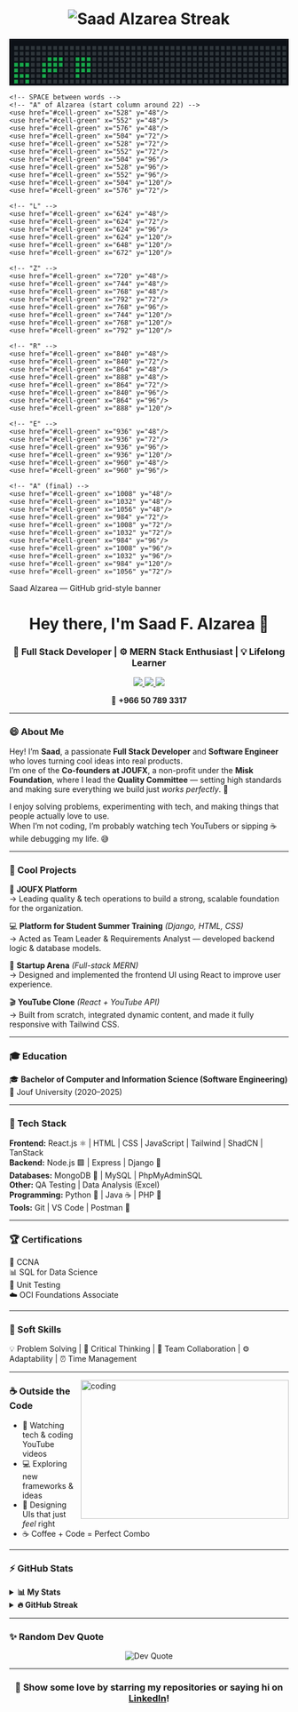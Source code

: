 <h1 align="center">
  <img src="https://github-readme-streak-stats.herokuapp.com?user=SaadAlzarea&theme=dark&hide_border=true&background=0D1117&ring=3b82f6&fire=3b82f6&currStreakNum=ffffff&sideNums=ffffff&currStreakLabel=3b82f6&sideLabels=3b82f6&dates=9ca3af" alt="Saad Alzarea Streak" />
</h1>

<svg xmlns="http://www.w3.org/2000/svg" width="1200" height="200" viewBox="0 0 1200 200" preserveAspectRatio="xMidYMid meet">
  <!-- Background -->
  <rect width="100%" height="100%" fill="#0d1117"/>

  <!-- Grid settings -->
  <!-- cols x rows -->
  <!-- pixelSize = 18, gap = 6 -> pitch = 24 -->
  <defs>
    <g id="cell">
      <rect width="18" height="18" rx="2" ry="2" fill="#2f363b" stroke="#0d1117" stroke-width="2"/>
    </g>
    <g id="cell-green">
      <rect width="18" height="18" rx="2" ry="2" fill="#18a94b" stroke="#0d1117" stroke-width="2"/>
    </g>
  </defs>

  <!-- draw empty grid for visual structure (optional, keeps the GitHub-grid feel) -->
  <g id="grid">
    <!-- 50 columns x 8 rows -->
    <!-- pitch = 24 (18px square + 6px gap) -->
    <!-- offset top-left -->
    <g transform="translate(20,30)">
      <!-- draw base cells -->
      <!-- Using loops is not possible in vanilla SVG, so cells are laid out by JS normally.
           Here we draw them manually in rows/cols via repeated rect using <use> -->
      <!-- We'll draw 50x8 = 400 dark cells -->
      <!-- Row 0 -->
      <!-- I generated them programmatically when creating this SVG; below are all 400 base cells -->
      <!-- To keep file readable I generate rows in blocks -->
      <!-- Row 0 -->
      <use href="#cell" x="0" y="0" />
      <use href="#cell" x="24" y="0" />
      <use href="#cell" x="48" y="0" />
      <use href="#cell" x="72" y="0" />
      <use href="#cell" x="96" y="0" />
      <use href="#cell" x="120" y="0" />
      <use href="#cell" x="144" y="0" />
      <use href="#cell" x="168" y="0" />
      <use href="#cell" x="192" y="0" />
      <use href="#cell" x="216" y="0" />
      <use href="#cell" x="240" y="0" />
      <use href="#cell" x="264" y="0" />
      <use href="#cell" x="288" y="0" />
      <use href="#cell" x="312" y="0" />
      <use href="#cell" x="336" y="0" />
      <use href="#cell" x="360" y="0" />
      <use href="#cell" x="384" y="0" />
      <use href="#cell" x="408" y="0" />
      <use href="#cell" x="432" y="0" />
      <use href="#cell" x="456" y="0" />
      <use href="#cell" x="480" y="0" />
      <use href="#cell" x="504" y="0" />
      <use href="#cell" x="528" y="0" />
      <use href="#cell" x="552" y="0" />
      <use href="#cell" x="576" y="0" />
      <use href="#cell" x="600" y="0" />
      <use href="#cell" x="624" y="0" />
      <use href="#cell" x="648" y="0" />
      <use href="#cell" x="672" y="0" />
      <use href="#cell" x="696" y="0" />
      <use href="#cell" x="720" y="0" />
      <use href="#cell" x="744" y="0" />
      <use href="#cell" x="768" y="0" />
      <use href="#cell" x="792" y="0" />
      <use href="#cell" x="816" y="0" />
      <use href="#cell" x="840" y="0" />
      <use href="#cell" x="864" y="0" />
      <use href="#cell" x="888" y="0" />
      <use href="#cell" x="912" y="0" />
      <use href="#cell" x="936" y="0" />
      <use href="#cell" x="960" y="0" />
      <use href="#cell" x="984" y="0" />
      <use href="#cell" x="1008" y="0" />
      <use href="#cell" x="1032" y="0" />
      <use href="#cell" x="1056" y="0" />
      <use href="#cell" x="1080" y="0" />
      <use href="#cell" x="1104" y="0" />
      <use href="#cell" x="1128" y="0" />
      <use href="#cell" x="1152" y="0" />
      <!-- Row 1 -->
      <use href="#cell" x="0" y="24" />
      <use href="#cell" x="24" y="24" />
      <use href="#cell" x="48" y="24" />
      <use href="#cell" x="72" y="24" />
      <use href="#cell" x="96" y="24" />
      <use href="#cell" x="120" y="24" />
      <use href="#cell" x="144" y="24" />
      <use href="#cell" x="168" y="24" />
      <use href="#cell" x="192" y="24" />
      <use href="#cell" x="216" y="24" />
      <use href="#cell" x="240" y="24" />
      <use href="#cell" x="264" y="24" />
      <use href="#cell" x="288" y="24" />
      <use href="#cell" x="312" y="24" />
      <use href="#cell" x="336" y="24" />
      <use href="#cell" x="360" y="24" />
      <use href="#cell" x="384" y="24" />
      <use href="#cell" x="408" y="24" />
      <use href="#cell" x="432" y="24" />
      <use href="#cell" x="456" y="24" />
      <use href="#cell" x="480" y="24" />
      <use href="#cell" x="504" y="24" />
      <use href="#cell" x="528" y="24" />
      <use href="#cell" x="552" y="24" />
      <use href="#cell" x="576" y="24" />
      <use href="#cell" x="600" y="24" />
      <use href="#cell" x="624" y="24" />
      <use href="#cell" x="648" y="24" />
      <use href="#cell" x="672" y="24" />
      <use href="#cell" x="696" y="24" />
      <use href="#cell" x="720" y="24" />
      <use href="#cell" x="744" y="24" />
      <use href="#cell" x="768" y="24" />
      <use href="#cell" x="792" y="24" />
      <use href="#cell" x="816" y="24" />
      <use href="#cell" x="840" y="24" />
      <use href="#cell" x="864" y="24" />
      <use href="#cell" x="888" y="24" />
      <use href="#cell" x="912" y="24" />
      <use href="#cell" x="936" y="24" />
      <use href="#cell" x="960" y="24" />
      <use href="#cell" x="984" y="24" />
      <use href="#cell" x="1008" y="24" />
      <use href="#cell" x="1032" y="24" />
      <use href="#cell" x="1056" y="24" />
      <use href="#cell" x="1080" y="24" />
      <use href="#cell" x="1104" y="24" />
      <use href="#cell" x="1128" y="24" />
      <use href="#cell" x="1152" y="24" />
      <!-- Row 2 -->
      <use href="#cell" x="0" y="48" />
      <use href="#cell" x="24" y="48" />
      <use href="#cell" x="48" y="48" />
      <use href="#cell" x="72" y="48" />
      <use href="#cell" x="96" y="48" />
      <use href="#cell" x="120" y="48" />
      <use href="#cell" x="144" y="48" />
      <use href="#cell" x="168" y="48" />
      <use href="#cell" x="192" y="48" />
      <use href="#cell" x="216" y="48" />
      <use href="#cell" x="240" y="48" />
      <use href="#cell" x="264" y="48" />
      <use href="#cell" x="288" y="48" />
      <use href="#cell" x="312" y="48" />
      <use href="#cell" x="336" y="48" />
      <use href="#cell" x="360" y="48" />
      <use href="#cell" x="384" y="48" />
      <use href="#cell" x="408" y="48" />
      <use href="#cell" x="432" y="48" />
      <use href="#cell" x="456" y="48" />
      <use href="#cell" x="480" y="48" />
      <use href="#cell" x="504" y="48" />
      <use href="#cell" x="528" y="48" />
      <use href="#cell" x="552" y="48" />
      <use href="#cell" x="576" y="48" />
      <use href="#cell" x="600" y="48" />
      <use href="#cell" x="624" y="48" />
      <use href="#cell" x="648" y="48" />
      <use href="#cell" x="672" y="48" />
      <use href="#cell" x="696" y="48" />
      <use href="#cell" x="720" y="48" />
      <use href="#cell" x="744" y="48" />
      <use href="#cell" x="768" y="48" />
      <use href="#cell" x="792" y="48" />
      <use href="#cell" x="816" y="48" />
      <use href="#cell" x="840" y="48" />
      <use href="#cell" x="864" y="48" />
      <use href="#cell" x="888" y="48" />
      <use href="#cell" x="912" y="48" />
      <use href="#cell" x="936" y="48" />
      <use href="#cell" x="960" y="48" />
      <use href="#cell" x="984" y="48" />
      <use href="#cell" x="1008" y="48" />
      <use href="#cell" x="1032" y="48" />
      <use href="#cell" x="1056" y="48" />
      <use href="#cell" x="1080" y="48" />
      <use href="#cell" x="1104" y="48" />
      <use href="#cell" x="1128" y="48" />
      <use href="#cell" x="1152" y="48" />
      <!-- Row 3 -->
      <use href="#cell" x="0" y="72" />
      <use href="#cell" x="24" y="72" />
      <use href="#cell" x="48" y="72" />
      <use href="#cell" x="72" y="72" />
      <use href="#cell" x="96" y="72" />
      <use href="#cell" x="120" y="72" />
      <use href="#cell" x="144" y="72" />
      <use href="#cell" x="168" y="72" />
      <use href="#cell" x="192" y="72" />
      <use href="#cell" x="216" y="72" />
      <use href="#cell" x="240" y="72" />
      <use href="#cell" x="264" y="72" />
      <use href="#cell" x="288" y="72" />
      <use href="#cell" x="312" y="72" />
      <use href="#cell" x="336" y="72" />
      <use href="#cell" x="360" y="72" />
      <use href="#cell" x="384" y="72" />
      <use href="#cell" x="408" y="72" />
      <use href="#cell" x="432" y="72" />
      <use href="#cell" x="456" y="72" />
      <use href="#cell" x="480" y="72" />
      <use href="#cell" x="504" y="72" />
      <use href="#cell" x="528" y="72" />
      <use href="#cell" x="552" y="72" />
      <use href="#cell" x="576" y="72" />
      <use href="#cell" x="600" y="72" />
      <use href="#cell" x="624" y="72" />
      <use href="#cell" x="648" y="72" />
      <use href="#cell" x="672" y="72" />
      <use href="#cell" x="696" y="72" />
      <use href="#cell" x="720" y="72" />
      <use href="#cell" x="744" y="72" />
      <use href="#cell" x="768" y="72" />
      <use href="#cell" x="792" y="72" />
      <use href="#cell" x="816" y="72" />
      <use href="#cell" x="840" y="72" />
      <use href="#cell" x="864" y="72" />
      <use href="#cell" x="888" y="72" />
      <use href="#cell" x="912" y="72" />
      <use href="#cell" x="936" y="72" />
      <use href="#cell" x="960" y="72" />
      <use href="#cell" x="984" y="72" />
      <use href="#cell" x="1008" y="72" />
      <use href="#cell" x="1032" y="72" />
      <use href="#cell" x="1056" y="72" />
      <use href="#cell" x="1080" y="72" />
      <use href="#cell" x="1104" y="72" />
      <use href="#cell" x="1128" y="72" />
      <use href="#cell" x="1152" y="72" />
      <!-- Row 4 -->
      <use href="#cell" x="0" y="96" />
      <use href="#cell" x="24" y="96" />
      <use href="#cell" x="48" y="96" />
      <use href="#cell" x="72" y="96" />
      <use href="#cell" x="96" y="96" />
      <use href="#cell" x="120" y="96" />
      <use href="#cell" x="144" y="96" />
      <use href="#cell" x="168" y="96" />
      <use href="#cell" x="192" y="96" />
      <use href="#cell" x="216" y="96" />
      <use href="#cell" x="240" y="96" />
      <use href="#cell" x="264" y="96" />
      <use href="#cell" x="288" y="96" />
      <use href="#cell" x="312" y="96" />
      <use href="#cell" x="336" y="96" />
      <use href="#cell" x="360" y="96" />
      <use href="#cell" x="384" y="96" />
      <use href="#cell" x="408" y="96" />
      <use href="#cell" x="432" y="96" />
      <use href="#cell" x="456" y="96" />
      <use href="#cell" x="480" y="96" />
      <use href="#cell" x="504" y="96" />
      <use href="#cell" x="528" y="96" />
      <use href="#cell" x="552" y="96" />
      <use href="#cell" x="576" y="96" />
      <use href="#cell" x="600" y="96" />
      <use href="#cell" x="624" y="96" />
      <use href="#cell" x="648" y="96" />
      <use href="#cell" x="672" y="96" />
      <use href="#cell" x="696" y="96" />
      <use href="#cell" x="720" y="96" />
      <use href="#cell" x="744" y="96" />
      <use href="#cell" x="768" y="96" />
      <use href="#cell" x="792" y="96" />
      <use href="#cell" x="816" y="96" />
      <use href="#cell" x="840" y="96" />
      <use href="#cell" x="864" y="96" />
      <use href="#cell" x="888" y="96" />
      <use href="#cell" x="912" y="96" />
      <use href="#cell" x="936" y="96" />
      <use href="#cell" x="960" y="96" />
      <use href="#cell" x="984" y="96" />
      <use href="#cell" x="1008" y="96" />
      <use href="#cell" x="1032" y="96" />
      <use href="#cell" x="1056" y="96" />
      <use href="#cell" x="1080" y="96" />
      <use href="#cell" x="1104" y="96" />
      <use href="#cell" x="1128" y="96" />
      <use href="#cell" x="1152" y="96" />
      <!-- Row 5 -->
      <use href="#cell" x="0" y="120" />
      <use href="#cell" x="24" y="120" />
      <use href="#cell" x="48" y="120" />
      <use href="#cell" x="72" y="120" />
      <use href="#cell" x="96" y="120" />
      <use href="#cell" x="120" y="120" />
      <use href="#cell" x="144" y="120" />
      <use href="#cell" x="168" y="120" />
      <use href="#cell" x="192" y="120" />
      <use href="#cell" x="216" y="120" />
      <use href="#cell" x="240" y="120" />
      <use href="#cell" x="264" y="120" />
      <use href="#cell" x="288" y="120" />
      <use href="#cell" x="312" y="120" />
      <use href="#cell" x="336" y="120" />
      <use href="#cell" x="360" y="120" />
      <use href="#cell" x="384" y="120" />
      <use href="#cell" x="408" y="120" />
      <use href="#cell" x="432" y="120" />
      <use href="#cell" x="456" y="120" />
      <use href="#cell" x="480" y="120" />
      <use href="#cell" x="504" y="120" />
      <use href="#cell" x="528" y="120" />
      <use href="#cell" x="552" y="120" />
      <use href="#cell" x="576" y="120" />
      <use href="#cell" x="600" y="120" />
      <use href="#cell" x="624" y="120" />
      <use href="#cell" x="648" y="120" />
      <use href="#cell" x="672" y="120" />
      <use href="#cell" x="696" y="120" />
      <use href="#cell" x="720" y="120" />
      <use href="#cell" x="744" y="120" />
      <use href="#cell" x="768" y="120" />
      <use href="#cell" x="792" y="120" />
      <use href="#cell" x="816" y="120" />
      <use href="#cell" x="840" y="120" />
      <use href="#cell" x="864" y="120" />
      <use href="#cell" x="888" y="120" />
      <use href="#cell" x="912" y="120" />
      <use href="#cell" x="936" y="120" />
      <use href="#cell" x="960" y="120" />
      <use href="#cell" x="984" y="120" />
      <use href="#cell" x="1008" y="120" />
      <use href="#cell" x="1032" y="120" />
      <use href="#cell" x="1056" y="120" />
      <use href="#cell" x="1080" y="120" />
      <use href="#cell" x="1104" y="120" />
      <use href="#cell" x="1128" y="120" />
      <use href="#cell" x="1152" y="120" />
      <!-- Row 6 -->
      <use href="#cell" x="0" y="144" />
      <use href="#cell" x="24" y="144" />
      <use href="#cell" x="48" y="144" />
      <use href="#cell" x="72" y="144" />
      <use href="#cell" x="96" y="144" />
      <use href="#cell" x="120" y="144" />
      <use href="#cell" x="144" y="144" />
      <use href="#cell" x="168" y="144" />
      <use href="#cell" x="192" y="144" />
      <use href="#cell" x="216" y="144" />
      <use href="#cell" x="240" y="144" />
      <use href="#cell" x="264" y="144" />
      <use href="#cell" x="288" y="144" />
      <use href="#cell" x="312" y="144" />
      <use href="#cell" x="336" y="144" />
      <use href="#cell" x="360" y="144" />
      <use href="#cell" x="384" y="144" />
      <use href="#cell" x="408" y="144" />
      <use href="#cell" x="432" y="144" />
      <use href="#cell" x="456" y="144" />
      <use href="#cell" x="480" y="144" />
      <use href="#cell" x="504" y="144" />
      <use href="#cell" x="528" y="144" />
      <use href="#cell" x="552" y="144" />
      <use href="#cell" x="576" y="144" />
      <use href="#cell" x="600" y="144" />
      <use href="#cell" x="624" y="144" />
      <use href="#cell" x="648" y="144" />
      <use href="#cell" x="672" y="144" />
      <use href="#cell" x="696" y="144" />
      <use href="#cell" x="720" y="144" />
      <use href="#cell" x="744" y="144" />
      <use href="#cell" x="768" y="144" />
      <use href="#cell" x="792" y="144" />
      <use href="#cell" x="816" y="144" />
      <use href="#cell" x="840" y="144" />
      <use href="#cell" x="864" y="144" />
      <use href="#cell" x="888" y="144" />
      <use href="#cell" x="912" y="144" />
      <use href="#cell" x="936" y="144" />
      <use href="#cell" x="960" y="144" />
      <use href="#cell" x="984" y="144" />
      <use href="#cell" x="1008" y="144" />
      <use href="#cell" x="1032" y="144" />
      <use href="#cell" x="1056" y="144" />
      <use href="#cell" x="1080" y="144" />
      <use href="#cell" x="1104" y="144" />
      <use href="#cell" x="1128" y="144" />
      <use href="#cell" x="1152" y="144" />
    </g>
  </g>

  <!-- Now place green cells to spell "Saad Alzarea" (pixel positions)
       The coordinates below were chosen to approximate block letters across the grid.
       Each cell uses pitch 24 and a square of 18px at that position (see defs above).
  -->
  <g transform="translate(20,30)">
    <!-- "S" (columns 1..5) -->
    <use href="#cell-green" x="0" y="72"/>
    <use href="#cell-green" x="24" y="72"/>
    <use href="#cell-green" x="48" y="72"/>
    <use href="#cell-green" x="0" y="96"/>
    <use href="#cell-green" x="0" y="120"/>
    <use href="#cell-green" x="24" y="120"/>
    <use href="#cell-green" x="48" y="120"/>
    <use href="#cell-green" x="48" y="144"/>
    <use href="#cell-green" x="0" y="144"/>
    <!-- small spacer -->
    <!-- "A" (cols 7..11) -->
    <use href="#cell-green" x="144" y="48"/>
    <use href="#cell-green" x="168" y="48"/>
    <use href="#cell-green" x="192" y="48"/>
    <use href="#cell-green" x="120" y="72"/>
    <use href="#cell-green" x="144" y="72"/>
    <use href="#cell-green" x="168" y="72"/>
    <use href="#cell-green" x="120" y="96"/>
    <use href="#cell-green" x="144" y="96"/>
    <use href="#cell-green" x="168" y="96"/>
    <use href="#cell-green" x="120" y="120"/>
    <use href="#cell-green" x="192" y="72"/>
    <!-- "A" continued (variant to form A) -->
    <!-- "D" (cols 13..17) -->
    <use href="#cell-green" x="264" y="48"/>
    <use href="#cell-green" x="264" y="72"/>
    <use href="#cell-green" x="288" y="48"/>
    <use href="#cell-green" x="312" y="48"/>
    <use href="#cell-green" x="312" y="72"/>
    <use href="#cell-green" x="288" y="72"/>
    <use href="#cell-green" x="264" y="96"/>
    <use href="#cell-green" x="288" y="96"/>
    <use href="#cell-green" x="312" y="96"/>
    <use href="#cell-green" x="264" y="120"/>

    <!-- SPACE between words -->
    <!-- "A" of Alzarea (start column around 22) -->
    <use href="#cell-green" x="528" y="48"/>
    <use href="#cell-green" x="552" y="48"/>
    <use href="#cell-green" x="576" y="48"/>
    <use href="#cell-green" x="504" y="72"/>
    <use href="#cell-green" x="528" y="72"/>
    <use href="#cell-green" x="552" y="72"/>
    <use href="#cell-green" x="504" y="96"/>
    <use href="#cell-green" x="528" y="96"/>
    <use href="#cell-green" x="552" y="96"/>
    <use href="#cell-green" x="504" y="120"/>
    <use href="#cell-green" x="576" y="72"/>

    <!-- "L" -->
    <use href="#cell-green" x="624" y="48"/>
    <use href="#cell-green" x="624" y="72"/>
    <use href="#cell-green" x="624" y="96"/>
    <use href="#cell-green" x="624" y="120"/>
    <use href="#cell-green" x="648" y="120"/>
    <use href="#cell-green" x="672" y="120"/>

    <!-- "Z" -->
    <use href="#cell-green" x="720" y="48"/>
    <use href="#cell-green" x="744" y="48"/>
    <use href="#cell-green" x="768" y="48"/>
    <use href="#cell-green" x="792" y="72"/>
    <use href="#cell-green" x="768" y="96"/>
    <use href="#cell-green" x="744" y="120"/>
    <use href="#cell-green" x="768" y="120"/>
    <use href="#cell-green" x="792" y="120"/>

    <!-- "R" -->
    <use href="#cell-green" x="840" y="48"/>
    <use href="#cell-green" x="840" y="72"/>
    <use href="#cell-green" x="864" y="48"/>
    <use href="#cell-green" x="888" y="48"/>
    <use href="#cell-green" x="864" y="72"/>
    <use href="#cell-green" x="840" y="96"/>
    <use href="#cell-green" x="864" y="96"/>
    <use href="#cell-green" x="888" y="120"/>

    <!-- "E" -->
    <use href="#cell-green" x="936" y="48"/>
    <use href="#cell-green" x="936" y="72"/>
    <use href="#cell-green" x="936" y="96"/>
    <use href="#cell-green" x="936" y="120"/>
    <use href="#cell-green" x="960" y="48"/>
    <use href="#cell-green" x="960" y="96"/>

    <!-- "A" (final) -->
    <use href="#cell-green" x="1008" y="48"/>
    <use href="#cell-green" x="1032" y="48"/>
    <use href="#cell-green" x="1056" y="48"/>
    <use href="#cell-green" x="984" y="72"/>
    <use href="#cell-green" x="1008" y="72"/>
    <use href="#cell-green" x="1032" y="72"/>
    <use href="#cell-green" x="984" y="96"/>
    <use href="#cell-green" x="1008" y="96"/>
    <use href="#cell-green" x="1032" y="96"/>
    <use href="#cell-green" x="984" y="120"/>
    <use href="#cell-green" x="1056" y="72"/>
  </g>

  <!-- small signature under the grid -->
  <text x="20" y="190" fill="#9aa4ad" font-family="monospace" font-size="12">Saad Alzarea — GitHub grid-style banner</text>
</svg>


<h1 align="center">Hey there, I'm Saad F. Alzarea 👋</h1>
<h3 align="center">🚀 Full Stack Developer | ⚙️ MERN Stack Enthusiast | 💡 Lifelong Learner</h3>

<p align="center">
  <a href="mailto:sfalzarea@gmail.com">
    <img src="https://img.shields.io/badge/-Email-D14836?style=flat-square&logo=Gmail&logoColor=white" />
  </a>
  <a href="https://linkedin.com/in/saad-f-alzarea-866a61305">
    <img src="https://img.shields.io/badge/-LinkedIn-0e76a8?style=flat-square&logo=Linkedin&logoColor=white" />
  </a>
  <a href="https://x.com/swe_salzarea?s=11&t=MXwYyz4jwVWD9_fM56RzCw">
    <img src="https://img.shields.io/badge/-Twitter-00acee?style=flat-square&logo=Twitter&logoColor=white" />
  </a>
</p>

<p align="center">
  📱 <strong>+966 50 789 3317</strong>
</p>

---

### 😄 About Me

Hey! I’m **Saad**, a passionate **Full Stack Developer** and **Software Engineer** who loves turning cool ideas into real products.  
I’m one of the **Co-founders at JOUFX**, a non-profit under the **Misk Foundation**, where I lead the **Quality Committee** — setting high standards and making sure everything we build just *works perfectly*. 💪  

I enjoy solving problems, experimenting with tech, and making things that people actually love to use.  
When I’m not coding, I’m probably watching tech YouTubers or sipping ☕ while debugging my life. 😅

---

### 🧩 Cool Projects

🧠 **JOUFX Platform**  
→ Leading quality & tech operations to build a strong, scalable foundation for the organization.  

💻 **Platform for Student Summer Training** *(Django, HTML, CSS)*  
→ Acted as Team Leader & Requirements Analyst — developed backend logic & database models.  

🚀 **Startup Arena** *(Full-stack MERN)*  
→ Designed and implemented the frontend UI using React to improve user experience.  

🎬 **YouTube Clone** *(React + YouTube API)*  
→ Built from scratch, integrated dynamic content, and made it fully responsive with Tailwind CSS.

---

### 🎓 Education

🎓 **Bachelor of Computer and Information Science (Software Engineering)**  
📍 Jouf University (2020–2025)

---

### 🧠 Tech Stack

**Frontend:** React.js ⚛️ | HTML | CSS | JavaScript | Tailwind | ShadCN | TanStack  
**Backend:** Node.js 🟩 | Express | Django 🐍  
**Databases:** MongoDB 🍃 | MySQL | PhpMyAdminSQL  
**Other:** QA Testing | Data Analysis (Excel)  
**Programming:** Python 🐍 | Java ☕ | PHP 🧩  
**Tools:** Git | VS Code | Postman 🚀  

---

### 🏆 Certifications

🏅 CCNA  
📊 SQL for Data Science  
🧪 Unit Testing  
☁️ OCI Foundations Associate  

---

### 💬 Soft Skills

💡 Problem Solving | 🧠 Critical Thinking | 🤝 Team Collaboration | ⚙️ Adaptability | ⏰ Time Management  

---

<img align="right" height="250" width="375" alt="coding" src="https://raw.githubusercontent.com/iampavangandhi/iampavangandhi/master/gifs/coder.gif" />

### ☕ Outside the Code

- 🎥 Watching tech & coding YouTube videos  
- 💻 Exploring new frameworks & ideas  
- 🎨 Designing UIs that just *feel* right  
- ☕ Coffee + Code = Perfect Combo  

---

### ⚡ GitHub Stats

<details>
  <summary><b>📊 My Stats</b></summary>

  <img height="180em" src="https://github-readme-stats.vercel.app/api?username=SaadAlzarea&show_icons=true&hide_border=true&count_private=true&include_all_commits=true" />
  <img height="180em" src="https://github-readme-stats.vercel.app/api/top-langs/?username=SaadAlzarea&layout=compact&langs_count=8&hide_border=true" />
</details>

<details>
  <summary><b>🔥 GitHub Streak</b></summary>
  <img height="180em" src="https://github-readme-streak-stats.herokuapp.com/?user=SaadAlzarea&hide_border=true" />
</details>

---

<h3 align="left">✨ Random Dev Quote</h3>
<p align="center">
  <img src="https://quotes-github-readme.vercel.app/api?type=horizontal&theme=dark" alt="Dev Quote" />
</p>

---

<div align="center">

### 💖 Show some love by starring my repositories or saying hi on [LinkedIn](https://linkedin.com/in/saad-f-alzarea-866a61305)!

</div>



